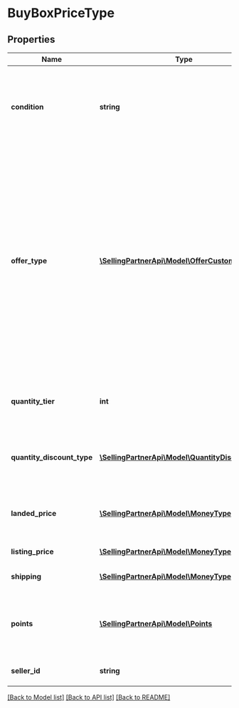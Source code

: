 # BuyBoxPriceType

## Properties
Name | Type | Description | Notes
------------ | ------------- | ------------- | -------------
**condition** | **string** | Indicates the condition of the item. For example: New, Used, Collectible, Refurbished, or Club. | 
**offer_type** | [**\SellingPartnerApi\Model\OfferCustomerType**](OfferCustomerType.md) | Indicates the type of customer that the offer is valid for.&lt;br&gt;&lt;br&gt;When the offer type is B2C in a quantity discount, the seller is winning the Buy Box because others do not have inventory at that quantity, not because they have a quantity discount on the ASIN. | [optional] 
**quantity_tier** | **int** | Indicates at what quantity this price becomes active. | [optional] 
**quantity_discount_type** | [**\SellingPartnerApi\Model\QuantityDiscountType**](QuantityDiscountType.md) | Indicates the type of quantity discount this price applies to. | [optional] 
**landed_price** | [**\SellingPartnerApi\Model\MoneyType**](MoneyType.md) | The value calculated by adding ListingPrice + Shipping - Points. | 
**listing_price** | [**\SellingPartnerApi\Model\MoneyType**](MoneyType.md) | The price of the item. | 
**shipping** | [**\SellingPartnerApi\Model\MoneyType**](MoneyType.md) | The shipping cost. | 
**points** | [**\SellingPartnerApi\Model\Points**](Points.md) | The number of Amazon Points offered with the purchase of an item. | [optional] 
**seller_id** | **string** | The seller identifier for the offer. | [optional] 

[[Back to Model list]](../README.md#documentation-for-models) [[Back to API list]](../README.md#documentation-for-api-endpoints) [[Back to README]](../README.md)


